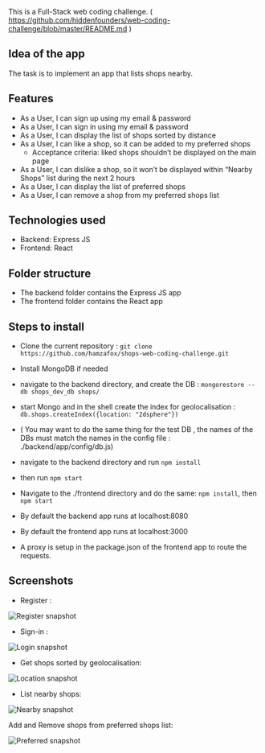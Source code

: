 
This is a Full-Stack web coding challenge.
( https://github.com/hiddenfounders/web-coding-challenge/blob/master/README.md )
## Idea of the app
The task is to implement an app that lists shops nearby.

## Features
- As a User, I can sign up using my email & password
- As a User, I can sign in using my email & password
- As a User, I can display the list of shops sorted by distance
- As a User, I can like a shop, so it can be added to my preferred shops
  - Acceptance criteria: liked shops shouldn’t be displayed on the main page
- As a User, I can dislike a shop, so it won’t be displayed within “Nearby Shops” list during the next 2 hours
- As a User, I can display the list of preferred shops
- As a User, I can remove a shop from my preferred shops list

## Technologies used
- Backend: Express JS
- Frontend: React

## Folder structure
- The backend folder contains the Express JS app
- The frontend folder contains the React app

## Steps to install
- Clone the current repository : ```git clone https://github.com/hamzafox/shops-web-coding-challenge.git```
- Install MongoDB if needed
- navigate to the backend directory, and create the DB :
```mongorestore --db shops_dev_db shops/```
- start Mongo and in the shell create the index for geolocalisation : ```db.shops.createIndex({location: "2dsphere"})```
- ( You may want to do the same thing for the test DB , the names of the DBs must match the names in the config file : ./backend/app/config/db.js)
- navigate to the backend directory and run ```npm install```
- then run ```npm start```

- Navigate to the ./frontend directory and do the same: ```npm install```, then ```npm start```

- By default the backend app runs at localhost:8080
- By default the frontend app runs at localhost:3000
- A proxy is setup in the package.json of the frontend app to route the requests.

## Screenshots
- Register :

![Register snapshot](./screenshots/register.png)

- Sign-in :

![Login snapshot](./screenshots/login.png)

- Get shops sorted by geolocalisation:

![Location snapshot](./screenshots/location.png)

- List nearby shops:

![Nearby snapshot](./screenshots/nearby.png)

Add and Remove shops from preferred shops list:

![Preferred snapshot](./screenshots/preferred.png)
